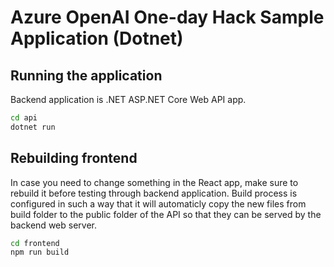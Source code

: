 # Azure OpenAI One-day Hack Sample Application (Dotnet)

## Running the application

Backend application is .NET ASP.NET Core Web API app.

```bash
cd api
dotnet run
```

## Rebuilding frontend

In case you need to change something in the React app, make sure to rebuild it before testing through backend application. Build process is configured in such a way that it will automaticly copy the new files from build folder to the public folder of the API so that they can be served by the backend web server.

```bash
cd frontend
npm run build
```